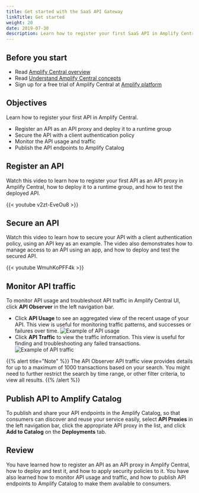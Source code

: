 ```yaml
---
title: Get started with the SaaS API Gateway
linkTitle: Get started
weight: 20
date: 2019-07-30
description: Learn how to register your first SaaS API in Amplify Central.
---
```


## Before you start

* Read [Amplify Central overview](/docs/overview)
* Read [Understand Amplify Central concepts](/docs/saas_api_gateway/fundamental_concepts/)
* Sign up for a free trial of Amplify Central at [Amplify platform](https://platform.axway.com/)

## Objectives

Learn how to register your first API in Amplify Central.

* Register an API as an API proxy and deploy it to a runtime group
* Secure the API with a client authentication policy
* Monitor the API usage and traffic
* Publish the API endpoints to Amplify Catalog

## Register an API

Watch this video to learn how to register your first API as an API proxy in Amplify Central, how to deploy it to a runtime group, and how to test the deployed API.

{{< youtube v2zt-EveOu8 >}}

## Secure an API

Watch this video to learn how to secure your API with a client authentication policy, using an API key as an example. The video also demonstrates how to manage access to an API using an app, and how to deploy and test the secured API.

{{< youtube WmuhKoPFF4k >}}

## Monitor API traffic

To monitor API usage and troubleshoot API traffic in Amplify Central UI, click **API Observer** in the left navigation bar.

* Click **API Usage** to see an aggregated view of the recent usage of your API. This view is useful for monitoring traffic patterns, and successes or failures over time.
  ![Example of API usage](/Images/central/apiobserver_usage.png)
* Click **API Traffic** to view the traffic information. This view is useful for finding and troubleshooting any failed transactions.
  ![Example of API traffic](/Images/central/apiobserver_traffic.png)

{{% alert title="Note" %}}
The API Observer API traffic view provides details for up to a maximum of 1000 transactions based on your search. You might need to further restrict the search by time range, or other filter criteria, to view all results.
{{% /alert %}}

## Publish API to Amplify Catalog

To publish and share your API endpoints in the Amplify Catalog, so that consumers can discover and reuse your service easily, select **API Proxies** in the left navigation bar, click the appropriate API proxy in the list, and click **Add to Catalog** on the **Deployments** tab.

## Review

You have learned how to register an API as an API proxy in Amplify Central, how to deploy and test it, and how to apply security policies to it. You have also learned how to monitor API usage and traffic, and how to publish API endpoints to Amplify Catalog to make them available to consumers.

